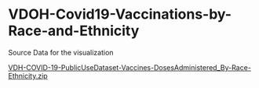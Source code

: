 # VDOH-Covid19-Vaccinations-by-Race-and-Ethnicity
Source Data for the visualization

[VDH-COVID-19-PublicUseDataset-Vaccines-DosesAdministered_By-Race-Ethnicity.zip](https://github.com/jennifer-karnosky/VDOH-Covid19-Vaccinations-by-Race-and-Ethnicity/files/9313425/VDH-COVID-19-PublicUseDataset-Vaccines-DosesAdministered_By-Race-Ethnicity.zip)

